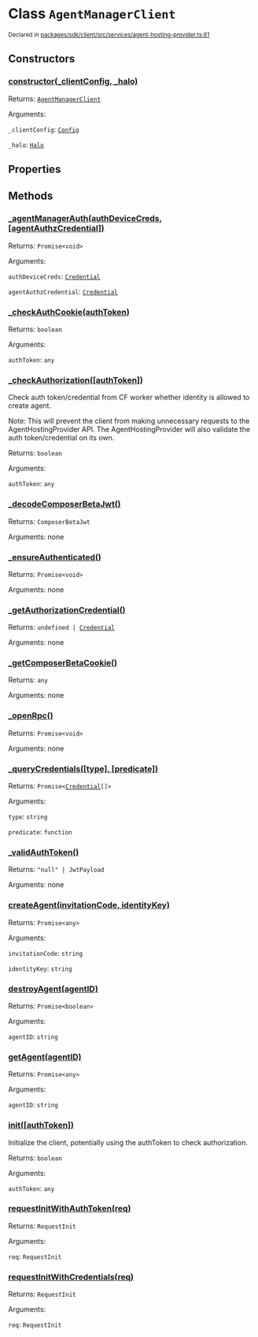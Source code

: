 # Class `AgentManagerClient`
<sub>Declared in [packages/sdk/client/src/services/agent-hosting-provider.ts:61](https://github.com/dxos/dxos/blob/88f322397/packages/sdk/client/src/services/agent-hosting-provider.ts#L61)</sub>




## Constructors
### [constructor(_clientConfig, _halo)](https://github.com/dxos/dxos/blob/88f322397/packages/sdk/client/src/services/agent-hosting-provider.ts#L70)




Returns: <code>[AgentManagerClient](/api/@dxos/client/classes/AgentManagerClient)</code>

Arguments: 

`_clientConfig`: <code>[Config](/api/@dxos/client/classes/Config)</code>

`_halo`: <code>[Halo](/api/@dxos/client/interfaces/Halo)</code>



## Properties


## Methods
### [_agentManagerAuth(authDeviceCreds, \[agentAuthzCredential\])](https://github.com/dxos/dxos/blob/88f322397/packages/sdk/client/src/services/agent-hosting-provider.ts#L238)




Returns: <code>Promise&lt;void&gt;</code>

Arguments: 

`authDeviceCreds`: <code>[Credential](/api/@dxos/client/interfaces/Credential)</code>

`agentAuthzCredential`: <code>[Credential](/api/@dxos/client/interfaces/Credential)</code>


### [_checkAuthCookie(authToken)](https://github.com/dxos/dxos/blob/88f322397/packages/sdk/client/src/services/agent-hosting-provider.ts#L125)




Returns: <code>boolean</code>

Arguments: 

`authToken`: <code>any</code>


### [_checkAuthorization(\[authToken\])](https://github.com/dxos/dxos/blob/88f322397/packages/sdk/client/src/services/agent-hosting-provider.ts#L108)


Check auth token/credential from CF worker whether identity is allowed to create agent.

Note: This will prevent the client from making unnecessary requests to the AgentHostingProvider API.
The AgentHostingProvider will also validate the auth token/credential on its own.

Returns: <code>boolean</code>

Arguments: 

`authToken`: <code>any</code>


### [_decodeComposerBetaJwt()](https://github.com/dxos/dxos/blob/88f322397/packages/sdk/client/src/services/agent-hosting-provider.ts#L144)




Returns: <code>ComposerBetaJwt</code>

Arguments: none




### [_ensureAuthenticated()](https://github.com/dxos/dxos/blob/88f322397/packages/sdk/client/src/services/agent-hosting-provider.ts#L189)




Returns: <code>Promise&lt;void&gt;</code>

Arguments: none




### [_getAuthorizationCredential()](https://github.com/dxos/dxos/blob/88f322397/packages/sdk/client/src/services/agent-hosting-provider.ts#L160)




Returns: <code>undefined | [Credential](/api/@dxos/client/interfaces/Credential)</code>

Arguments: none




### [_getComposerBetaCookie()](https://github.com/dxos/dxos/blob/88f322397/packages/sdk/client/src/services/agent-hosting-provider.ts#L149)




Returns: <code>any</code>

Arguments: none




### [_openRpc()](https://github.com/dxos/dxos/blob/88f322397/packages/sdk/client/src/services/agent-hosting-provider.ts#L206)




Returns: <code>Promise&lt;void&gt;</code>

Arguments: none




### [_queryCredentials(\[type\], \[predicate\])](https://github.com/dxos/dxos/blob/88f322397/packages/sdk/client/src/services/agent-hosting-provider.ts#L299)




Returns: <code>Promise&lt;[Credential](/api/@dxos/client/interfaces/Credential)[]&gt;</code>

Arguments: 

`type`: <code>string</code>

`predicate`: <code>function</code>


### [_validAuthToken()](https://github.com/dxos/dxos/blob/88f322397/packages/sdk/client/src/services/agent-hosting-provider.ts#L283)




Returns: <code>"null" | JwtPayload</code>

Arguments: none




### [createAgent(invitationCode, identityKey)](https://github.com/dxos/dxos/blob/88f322397/packages/sdk/client/src/services/agent-hosting-provider.ts#L314)




Returns: <code>Promise&lt;any&gt;</code>

Arguments: 

`invitationCode`: <code>string</code>

`identityKey`: <code>string</code>


### [destroyAgent(agentID)](https://github.com/dxos/dxos/blob/88f322397/packages/sdk/client/src/services/agent-hosting-provider.ts#L385)




Returns: <code>Promise&lt;boolean&gt;</code>

Arguments: 

`agentID`: <code>string</code>


### [getAgent(agentID)](https://github.com/dxos/dxos/blob/88f322397/packages/sdk/client/src/services/agent-hosting-provider.ts#L343)




Returns: <code>Promise&lt;any&gt;</code>

Arguments: 

`agentID`: <code>string</code>


### [init(\[authToken\])](https://github.com/dxos/dxos/blob/88f322397/packages/sdk/client/src/services/agent-hosting-provider.ts#L90)


Initialize the client, potentially using the authToken to check authorization.

Returns: <code>boolean</code>

Arguments: 

`authToken`: <code>any</code>


### [requestInitWithAuthToken(req)](https://github.com/dxos/dxos/blob/88f322397/packages/sdk/client/src/services/agent-hosting-provider.ts#L178)




Returns: <code>RequestInit</code>

Arguments: 

`req`: <code>RequestInit</code>


### [requestInitWithCredentials(req)](https://github.com/dxos/dxos/blob/88f322397/packages/sdk/client/src/services/agent-hosting-provider.ts#L168)




Returns: <code>RequestInit</code>

Arguments: 

`req`: <code>RequestInit</code>


